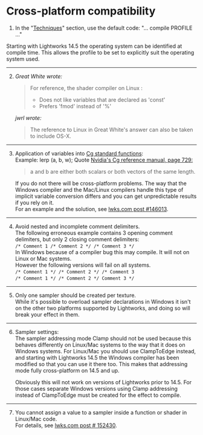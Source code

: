 # Cross-platform compatibility

1. In the "[Techniques](../Techniques/README.md)" section, use the default code: "... compile PROFILE ..."

 Starting with Lightworks 14.5 the operating system can be identified at compile time. 
 This allows the profile to be set to explicitly suit the operating system used. 

---

2. *Great White wrote:*   
   >For reference, the shader compiler on Linux :   
      > - Does not like variables that are declared as 'const'  
      > - Prefers 'fmod' instead of '%'  
 
   *jwrl wrote:*  
      >The reference to Linux in Great White's answer can also be taken to include OS-X.  
   
---

3. Application of variables into [Cg standard functions](../Functions/Cg_standard_library/README.md):  
  Example: lerp (a, b, w);
  Quote [Nvidia's Cg reference manual, page 729:](https://www.google.com.au/url?sa=t&rct=j&q=&esrc=s&source=web&cd=3&cad=rja&uact=8&ved=0ahUKEwj5qpif6rHTAhXLF5QKHQ6MCeAQFggwMAI&url=http%3A%2F%2Fdeveloper.download.nvidia.com%2Fcg%2FCg_3.1%2FCg-3.1_April2012_ReferenceManual.pdf&usg=AFQjCNHI5gaVpuvJH6ZO8bnX7BxJGKXr0A)  
   > a and b are either both scalars or both vectors of the same length.  

   If you do not there will be cross-platform problems. 
   The way that the Windows compiler and the Mac/Linux compilers handle this type of implicit variable 
   conversion differs and you can get unpredictable results if you rely on it.  
   For an example and the solution, see [lwks.com post #146013](https://www.lwks.com/index.php?option=com_kunena&func=view&catid=7&id=143678&limit=15&limitstart=45&Itemid=81#146013).  

---

4. Avoid nested and incomplete comment delimiters.  
   The following erroneous example contains 3 opening comment delimiters, but only 2 closing comment delimiters:  
   `/* Comment 1 /* Comment 2 */ /* Comment 3 */`  
   In Windows because of a compiler bug this may compile. It will not on Linux or Mac systems.  
   However the following versions will fail on all systems.  
   `/* Comment 1 */ /* Comment 2 */ /* Comment 3`  
   `/* Comment 1 */ /* Comment 2 */ Comment 3 */`  
   
---
   
5. Only one sampler should be created per texture.  
  While it's possible to overload sampler declarations in Windows it isn't on the other two platforms supported by Lightworks, 
  and doing so will break your effect in them.  
  
---

6. Sampler settings:  
   The sampler addressing mode Clamp should not be used because this behaves differently on Linux/Mac systems 
   to the way that it does on Windows systems. For Linux/Mac you should use ClampToEdge instead, 
   and starting with Lightworks 14.5 the Windows compiler has been modified so that you can use it there too. 
   This makes that addressing mode fully cross-platform on 14.5 and up.  
   
   Obviously this will not work on versions of Lightworks prior to 14.5. 
   For those cases separate Windows versions using Clamp addressing instead of ClampToEdge must be created for the effect to compile.
   
---

7. You cannot assign a value to a sampler inside a function or shader in Linux/Mac code.  
   For details, see  [lwks.com post # 152430](https://www.lwks.com/index.php?option=com_kunena&func=view&catid=7&id=143678&limit=15&limitstart=75&Itemid=81#152430).
